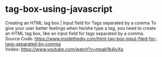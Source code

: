 # tag-box-using-javascript
Creating an HTML tag box | Input field for Tags separated by a comma
To give your user better feelings when he/she type a tag, you need to create an HTML tag box, like an input field for tags separated by a comma.
<br>
Source Code: https://www.insidethediv.com/html-tag-box-input-filed-for-tags-separated-by-comma
<br>
Vodeo: https://www.youtube.com/watch?v=mpab1b4jvXg

